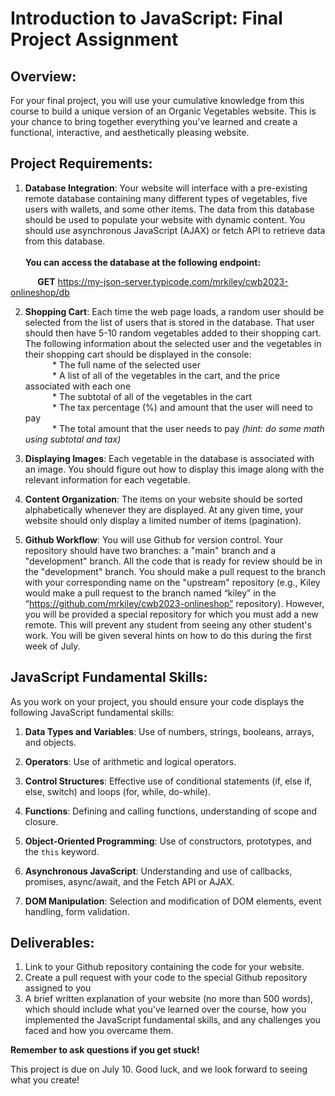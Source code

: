 # Introduction to JavaScript: Final Project Assignment

## Overview:

For your final project, you will use your cumulative knowledge from this course to build a unique version of an Organic Vegetables website. This is your chance to bring together everything you've learned and create a functional, interactive, and aesthetically pleasing website.

## Project Requirements:

1. **Database Integration**: Your website will interface with a pre-existing remote database containing many different types of vegetables, five users with wallets, and some other items. The data from this database should be used to populate your website with dynamic content. You should use asynchronous JavaScript (AJAX) or fetch API to retrieve data from this database. <br /><br />**You can access the database at the following endpoint:**

&nbsp;&nbsp;&nbsp;&nbsp;&nbsp;&nbsp;&nbsp;&nbsp;&nbsp;&nbsp;&nbsp;**GET** https://my-json-server.typicode.com/mrkiley/cwb2023-onlineshop/db

2. **Shopping Cart**: Each time the web page loads, a random user should be selected from the list of users that is stored in the database. That user should then have 5-10 random vegetables added to their shopping cart. The following information about the selected user and the vegetables in their shopping cart should be displayed in the console:
<br />&nbsp;&nbsp;&nbsp;&nbsp;&nbsp;&nbsp;&nbsp;&nbsp;&nbsp;&nbsp;&nbsp;* The full name of the selected user
<br />&nbsp;&nbsp;&nbsp;&nbsp;&nbsp;&nbsp;&nbsp;&nbsp;&nbsp;&nbsp;&nbsp;* A list of all of the vegetables in the cart, and the price associated with each one
<br />&nbsp;&nbsp;&nbsp;&nbsp;&nbsp;&nbsp;&nbsp;&nbsp;&nbsp;&nbsp;&nbsp;* The subtotal of all of the vegetables in the cart
<br />&nbsp;&nbsp;&nbsp;&nbsp;&nbsp;&nbsp;&nbsp;&nbsp;&nbsp;&nbsp;&nbsp;* The tax percentage (%) and amount that the user will need to pay
<br />&nbsp;&nbsp;&nbsp;&nbsp;&nbsp;&nbsp;&nbsp;&nbsp;&nbsp;&nbsp;&nbsp;* The total amount that the user needs to pay _(hint: do some math using subtotal and tax)_

3. **Displaying Images**: Each vegetable in the database is associated with an image. You should figure out how to display this image along with the relevant information for each vegetable.

4. **Content Organization**: The items on your website should be sorted alphabetically whenever they are displayed. At any given time, your website should only display a limited number of items (pagination).

5. **Github Workflow**: You will use Github for version control. Your repository should have two branches: a "main" branch and a "development" branch. All the code that is ready for review should be in the "development" branch. You should make a pull request to the branch with your corresponding name on the "upstream" repository (e.g., Kiley would make a pull request to the branch named “kiley” in the “https://github.com/mrkiley/cwb2023-onlineshop” repository). However, you will be provided a special repository for which you must add a new remote. This will prevent any student from seeing any other student's work. You will be given several hints on how to do this during the first week of July.

## JavaScript Fundamental Skills:

As you work on your project, you should ensure your code displays the following JavaScript fundamental skills:

1. **Data Types and Variables**: Use of numbers, strings, booleans, arrays, and objects. 

2. **Operators**: Use of arithmetic and logical operators.

3. **Control Structures**: Effective use of conditional statements (if, else if, else, switch) and loops (for, while, do-while).

4. **Functions**: Defining and calling functions, understanding of scope and closure.

5. **Object-Oriented Programming**: Use of constructors, prototypes, and the `this` keyword.

6. **Asynchronous JavaScript**: Understanding and use of callbacks, promises, async/await, and the Fetch API or AJAX.

7. **DOM Manipulation**: Selection and modification of DOM elements, event handling, form validation.

## Deliverables:

1. Link to your Github repository containing the code for your website.
2. Create a pull request with your code to the special Github repository assigned to you
3. A brief written explanation of your website (no more than 500 words), which should include what you've learned over the course, how you implemented the JavaScript fundamental skills, and any challenges you faced and how you overcame them.

**Remember to ask questions if you get stuck!**

This project is due on July 10. Good luck, and we look forward to seeing what you create!
